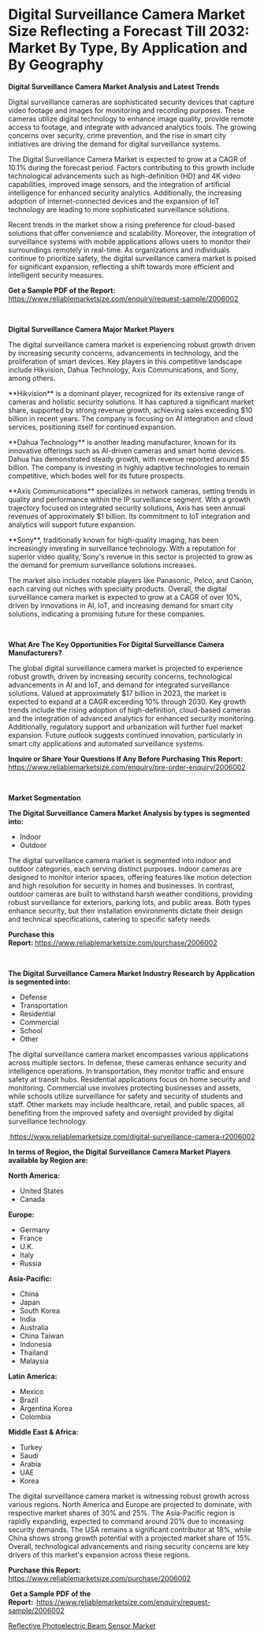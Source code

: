 <p><h1>Digital Surveillance Camera Market Size Reflecting a Forecast Till 2032: Market By Type, By Application and By Geography</h1></p><p><strong>Digital Surveillance Camera Market Analysis and Latest Trends</strong></p>
<p><p>Digital surveillance cameras are sophisticated security devices that capture video footage and images for monitoring and recording purposes. These cameras utilize digital technology to enhance image quality, provide remote access to footage, and integrate with advanced analytics tools. The growing concerns over security, crime prevention, and the rise in smart city initiatives are driving the demand for digital surveillance systems.</p><p>The Digital Surveillance Camera Market is expected to grow at a CAGR of 10.1% during the forecast period. Factors contributing to this growth include technological advancements such as high-definition (HD) and 4K video capabilities, improved image sensors, and the integration of artificial intelligence for enhanced security analytics. Additionally, the increasing adoption of internet-connected devices and the expansion of IoT technology are leading to more sophisticated surveillance solutions.</p><p>Recent trends in the market show a rising preference for cloud-based solutions that offer convenience and scalability. Moreover, the integration of surveillance systems with mobile applications allows users to monitor their surroundings remotely in real-time. As organizations and individuals continue to prioritize safety, the digital surveillance camera market is poised for significant expansion, reflecting a shift towards more efficient and intelligent security measures.</p></p>
<p><strong>Get a Sample PDF of the Report:&nbsp;</strong> <a href="https://www.reliablemarketsize.com/enquiry/request-sample/2006002?utm_campaign=2253&utm_medium=2&utm_source=Github&utm_content=ia&utm_term=12022025&utm_id=digital-surveillance-camera">https://www.reliablemarketsize.com/enquiry/request-sample/2006002</a></p>
<p>&nbsp;</p>
<p><strong>Digital Surveillance Camera Major Market Players</strong></p>
<p><p>The digital surveillance camera market is experiencing robust growth driven by increasing security concerns, advancements in technology, and the proliferation of smart devices. Key players in this competitive landscape include Hikvision, Dahua Technology, Axis Communications, and Sony, among others.</p><p>**Hikvision** is a dominant player, recognized for its extensive range of cameras and holistic security solutions. It has captured a significant market share, supported by strong revenue growth, achieving sales exceeding $10 billion in recent years. The company is focusing on AI integration and cloud services, positioning itself for continued expansion.</p><p>**Dahua Technology** is another leading manufacturer, known for its innovative offerings such as AI-driven cameras and smart home devices. Dahua has demonstrated steady growth, with revenue reported around $5 billion. The company is investing in highly adaptive technologies to remain competitive, which bodes well for its future prospects.</p><p>**Axis Communications** specializes in network cameras, setting trends in quality and performance within the IP surveillance segment. With a growth trajectory focused on integrated security solutions, Axis has seen annual revenues of approximately $1 billion. Its commitment to IoT integration and analytics will support future expansion.</p><p>**Sony**, traditionally known for high-quality imaging, has been increasingly investing in surveillance technology. With a reputation for superior video quality, Sony's revenue in this sector is projected to grow as the demand for premium surveillance solutions increases.</p><p>The market also includes notable players like Panasonic, Pelco, and Canon, each carving out niches with specialty products. Overall, the digital surveillance camera market is expected to grow at a CAGR of over 10%, driven by innovations in AI, IoT, and increasing demand for smart city solutions, indicating a promising future for these companies.</p></p>
<p>&nbsp;</p>
<p><strong>What Are The Key Opportunities For Digital Surveillance Camera Manufacturers?</strong></p>
<p><p>The global digital surveillance camera market is projected to experience robust growth, driven by increasing security concerns, technological advancements in AI and IoT, and demand for integrated surveillance solutions. Valued at approximately $17 billion in 2023, the market is expected to expand at a CAGR exceeding 10% through 2030. Key growth trends include the rising adoption of high-definition, cloud-based cameras and the integration of advanced analytics for enhanced security monitoring. Additionally, regulatory support and urbanization will further fuel market expansion. Future outlook suggests continued innovation, particularly in smart city applications and automated surveillance systems.</p></p>
<p><strong>Inquire or Share Your Questions If Any Before Purchasing This Report:</strong> <a href="https://www.reliablemarketsize.com/enquiry/pre-order-enquiry/2006002?utm_campaign=2253&utm_medium=2&utm_source=Github&utm_content=ia&utm_term=12022025&utm_id=digital-surveillance-camera">https://www.reliablemarketsize.com/enquiry/pre-order-enquiry/2006002</a></p>
<p>&nbsp;</p>
<p><strong>Market Segmentation</strong></p>
<p><strong>The Digital Surveillance Camera Market Analysis by types is segmented into:</strong></p>
<p><ul><li>Indoor</li><li>Outdoor</li></ul></p>
<p><p>The digital surveillance camera market is segmented into indoor and outdoor categories, each serving distinct purposes. Indoor cameras are designed to monitor interior spaces, offering features like motion detection and high resolution for security in homes and businesses. In contrast, outdoor cameras are built to withstand harsh weather conditions, providing robust surveillance for exteriors, parking lots, and public areas. Both types enhance security, but their installation environments dictate their design and technical specifications, catering to specific safety needs.</p></p>
<p><strong>Purchase this Report:&nbsp;</strong><a href="https://www.reliablemarketsize.com/purchase/2006002?utm_campaign=2253&utm_medium=2&utm_source=Github&utm_content=ia&utm_term=12022025&utm_id=digital-surveillance-camera">https://www.reliablemarketsize.com/purchase/2006002</a></p>
<p>&nbsp;</p>
<p><strong>The Digital Surveillance Camera Market Industry Research by Application is segmented into:</strong></p>
<p><ul><li>Defense</li><li>Transportation</li><li>Residential</li><li>Commercial</li><li>School</li><li>Other</li></ul></p>
<p><p>The digital surveillance camera market encompasses various applications across multiple sectors. In defense, these cameras enhance security and intelligence operations. In transportation, they monitor traffic and ensure safety at transit hubs. Residential applications focus on home security and monitoring. Commercial use involves protecting businesses and assets, while schools utilize surveillance for safety and security of students and staff. Other markets may include healthcare, retail, and public spaces, all benefiting from the improved safety and oversight provided by digital surveillance technology.</p></p>
<p><a href="https://www.reliablemarketsize.com/digital-surveillance-camera-r2006002?utm_campaign=2253&utm_medium=2&utm_source=Github&utm_content=ia&utm_term=12022025&utm_id=digital-surveillance-camera">&nbsp;https://www.reliablemarketsize.com/digital-surveillance-camera-r2006002</a></p>
<p><strong>In terms of Region, the Digital Surveillance Camera Market Players available by Region are:</strong></p>
<p>
    <p> <strong> North America: </strong>
        <ul>
            <li>United States</li>
            <li>Canada</li>
        </ul>
        </p> 
    <p> <strong> Europe: </strong>
        <ul>
            <li>Germany</li>
            <li>France</li>
            <li>U.K.</li>
            <li>Italy</li>
            <li>Russia</li>
        </ul>
        </p> 
    <p> <strong> Asia-Pacific: </strong>
        <ul>
            <li>China</li>
            <li>Japan</li>
            <li>South Korea</li>
            <li>India</li>
            <li>Australia</li>
            <li>China Taiwan</li>
            <li>Indonesia</li>
            <li>Thailand</li>
            <li>Malaysia</li>
        </ul>
        </p> 
    <p> <strong> Latin America: </strong>
        <ul>
            <li>Mexico</li>
            <li>Brazil</li>
            <li>Argentina Korea</li>
            <li>Colombia</li>
        </ul>
        </p> 
    <p> <strong> Middle East & Africa: </strong>
        <ul>
            <li>Turkey</li>
            <li>Saudi</li>
            <li>Arabia</li>
            <li>UAE</li>
            <li>Korea</li>
        </ul>
    </p>
    </p>
<p><p>The digital surveillance camera market is witnessing robust growth across various regions. North America and Europe are projected to dominate, with respective market shares of 30% and 25%. The Asia-Pacific region is rapidly expanding, expected to command around 20% due to increasing security demands. The USA remains a significant contributor at 18%, while China shows strong growth potential with a projected market share of 15%. Overall, technological advancements and rising security concerns are key drivers of this market's expansion across these regions.</p></p>
<p><strong>Purchase this Report: </strong><a href="https://www.reliablemarketsize.com/purchase/2006002?utm_campaign=2253&utm_medium=2&utm_source=Github&utm_content=ia&utm_term=12022025&utm_id=digital-surveillance-camera">https://www.reliablemarketsize.com/purchase/2006002</a></p>
<p>&nbsp;<strong>Get a Sample PDF of the Report:&nbsp;&nbsp;</strong><a href="https://www.reliablemarketsize.com/enquiry/request-sample/2006002?utm_campaign=2253&utm_medium=2&utm_source=Github&utm_content=ia&utm_term=12022025&utm_id=digital-surveillance-camera">https://www.reliablemarketsize.com/enquiry/request-sample/2006002</a></p>
<p><strong></strong></p>
<p><p><a href="https://github.com/dmitriyvo6rog/Market-Research-Report-List-1/blob/main/reflective-photoelectric-beam-sensor-market.md?utm_campaign=2253&utm_medium=2&utm_source=Github&utm_content=ia&utm_term=12022025&utm_id=digital-surveillance-camera">Reflective Photoelectric Beam Sensor Market</a></p></p>